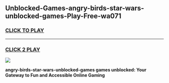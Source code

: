 
## Unblocked-Games-angry-birds-star-wars-unblocked-games-Play-Free-wa071
<h3>
<a href="https://premium76.site?title=angry-birds-star-wars-unblocked-games&ref=17A">CLICK TO PLAY</a></h3>
<hr>

<h3>
<a href="https://premium76.site?title=angry-birds-star-wars-unblocked-games&ref=17A">CLICK 2 PLAY</a>
  
</h3>

<a href="https://premium76.site?title=angry-birds-star-wars-unblocked-games&ref=17A"><img src="https://clearcache.store/games.png"></a>


**angry-birds-star-wars-unblocked-games games unblocked: Your Gateway to Fun and Accessible Online Gaming**
